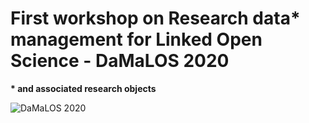 # First workshop on Research data* management for Linked Open Science - DaMaLOS 2020
__* and associated research objects__

![DaMaLOS 2020](../img/damalos.jpg "DaMaLOS logo")
